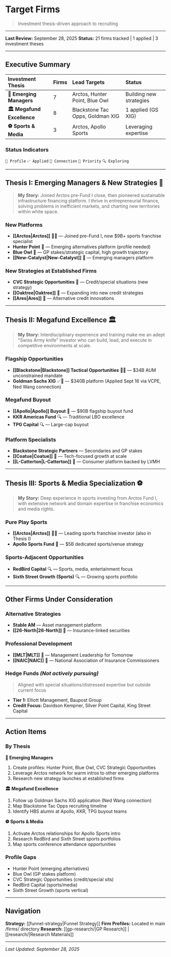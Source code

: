# Target Firms

> Investment thesis-driven approach to recruiting

---
**Last Review:** September 28, 2025
**Status:** 21 firms tracked | 1 applied | 3 investment theses

---

## Executive Summary

| Investment Thesis | Firms | Lead Targets | Status |
|:-----------------|:------|:-------------|:-------|
| **🚀 Emerging Managers** | 7 | Arctos, Hunter Point, Blue Owl | Building new strategies |
| **🏛️ Megafund Excellence** | 8 | Blackstone Tac Opps, Goldman XIG | 1 applied (GS XIG) |
| **⚽ Sports & Media** | 3 | Arctos, Apollo Sports | Leveraging expertise |

### Status Indicators
`📁 Profile` `✅ Applied` `👤 Connection` `🎯 Priority` `🔍 Exploring`

---

## Thesis I: Emerging Managers & New Strategies 🚀

> **My Story:** Joined Arctos pre-Fund I close, then pioneered sustainable infrastructure financing platform. I thrive in entrepreneurial finance, solving problems in inefficient markets, and charting new territories within white space.

### **New Platforms**
- **[[Arctos|Arctos]]** 📁👤 — Joined pre-Fund I, now $9B+ sports franchise specialist
- **Hunter Point** 🎯 — Emerging alternatives platform (profile needed)
- **Blue Owl** 🎯 — GP stakes/strategic capital, high growth trajectory
- **[[New-Catalyst|New-Catalyst]]** 📁 — Emerging managers platform

### **New Strategies at Established Firms**
- **CVC Strategic Opportunities** 🎯 — Credit/special situations (new strategy)
- **[[Oaktree|Oaktree]]** 📁 — Expanding into new credit strategies
- **[[Ares|Ares]]** 📁 — Alternative credit innovations

---

## Thesis II: Megafund Excellence 🏛️

> **My Story:** Interdisciplinary experience and training make me an adept "Swiss Army knife" investor who can build, lead, and execute in competitive environments at scale.

### **Flagship Opportunities**
- **[[Blackstone|Blackstone]] Tactical Opportunities** 📁🎯 — $34B AUM unconstrained mandate
- **Goldman Sachs XIG** ✅👤 — $340B platform (Applied Sept 16 via VCPE, Ned Wang connection)

### **Megafund Buyout**
- **[[Apollo|Apollo]] Buyout** 📁 — $90B flagship buyout fund
- **KKR Americas Fund** 🔍 — Traditional LBO excellence
- **TPG Capital** 🔍 — Large-cap buyout

### **Platform Specialists**
- **Blackstone Strategic Partners** — Secondaries and GP stakes
- **[[Coatue|Coatue]]** 📁 — Tech-focused growth at scale
- **[[L-Catterton|L-Catterton]]** 📁 — Consumer platform backed by LVMH

---

## Thesis III: Sports & Media Specialization ⚽

> **My Story:** Deep experience in sports investing from Arctos Fund I, with extensive network and domain expertise in franchise economics and media rights.

### **Pure Play Sports**
- **[[Arctos|Arctos]]** 📁👤 — Leading sports franchise investor (also in Thesis I)
- **Apollo Sports Fund** 🎯 — $5B dedicated sports/venue strategy

### **Sports-Adjacent Opportunities**
- **RedBird Capital** 🔍 — Sports, media, entertainment focus
- **Sixth Street Growth (Sports)** 🔍 — Growing sports portfolio

---

## Other Firms Under Consideration

### **Alternative Strategies**
- **Stable AM** — Asset management platform
- **[[26-North|26-North]]** 📁 — Insurance-linked securities

### **Professional Development**
- **[[MLT|MLT]]** 📁 — Management Leadership for Tomorrow
- **[[NAIC|NAIC]]** 📁 — National Association of Insurance Commissioners

### **Hedge Funds** *(Not actively pursuing)*
> Aligned with special situations/distressed expertise but outside current focus

- **Tier 1:** Elliott Management, Baupost Group
- **Credit Focus:** Davidson Kempner, Silver Point Capital, King Street Capital

---

## Action Items

### **By Thesis**

**🚀 Emerging Managers**
1. Create profiles: Hunter Point, Blue Owl, CVC Strategic Opportunities
2. Leverage Arctos network for warm intros to other emerging platforms
3. Research new strategy launches at established firms

**🏛️ Megafund Excellence**
1. Follow up Goldman Sachs XIG application (Ned Wang connection)
2. Map Blackstone Tac Opps recruiting timeline
3. Identify HBS alumni at Apollo, KKR, TPG buyout teams

**⚽ Sports & Media**
1. Activate Arctos relationships for Apollo Sports intro
2. Research RedBird and Sixth Street sports portfolios
3. Map sports conference attendance opportunities

### **Profile Gaps**
- Hunter Point (emerging alternatives)
- Blue Owl (GP stakes platform)
- CVC Strategic Opportunities (credit/special sits)
- RedBird Capital (sports/media)
- Sixth Street Growth (sports vertical)

---

## Navigation

**Strategy:** [[funnel-strategy|Funnel Strategy]]
**Firm Profiles:** Located in main /firms/ directory
**Research:** [[gp-research/|GP Research]] | [[research/|Research Materials]]

---

*Last Updated: September 28, 2025*